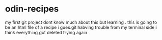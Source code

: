 # odin-recipes
my first git project dont know much about this but learning . this is going to be an html file of a recipe i gues.git 
habving trouble from my terminal side
i think everything got deleted
trying again